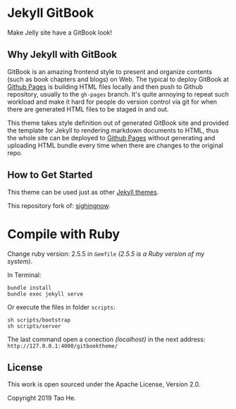 # Jekyll GitBook

Make Jelly site have a GitBook look!

## Why Jekyll with GitBook

GitBook is an amazing frontend style to present and organize contents (such as book chapters
and blogs) on Web. The typical to deploy GitBook at [Github Pages][1]
is building HTML files locally and then push to Github repository, usually to the `gh-pages`
branch. It's quite annoying to repeat such workload and make it hard for people do version
control via git for when there are generated HTML files to be staged in and out.

This theme takes style definition out of generated GitBook site and provided the template
for Jekyll to rendering markdown documents to HTML, thus the whole site can be deployed
to [Github Pages][1] without generating and uploading HTML bundle every time when there are
changes to the original repo.

## How to Get Started

This theme can be used just as other [Jekyll themes][1].

This repository fork of: [sighingnow][3].

# Compile with Ruby

Change ruby version: 2.5.5 in `Gemfile` _(2.5.5 is a Ruby version of my system)_.

In Terminal:
```
bundle install
bundle exec jekyll serve
```

Or execute the files in folder `scripts`:

```
sh scripts/bootstrap
sh scripts/server
```

The last command open a conection _(localhost)_ in the next address: `http://127.0.0.1:4000/gitbooktheme/` 

## License

This work is open sourced under the Apache License, Version 2.0.

Copyright 2019 Tao He.

[1]: https://pages.github.com
[2]: https://pages.github.com/themes
[3]: https://github.com/sighingnow/jekyll-gitbook/
